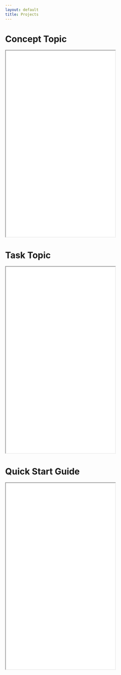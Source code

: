 ```yaml
---
layout: default
title: Projects
---
```


# Concept Topic

<iframe src="documents/Concept%20topic.pdf" width="70%" height="600px">
    This browser does not support PDFs. Please download the PDF to view it:
    <a href="documents/Concept%20topic.pdf">Download PDF</a>.
</iframe>

# Task Topic

<iframe src="documents/Task%20topic.pdf" width="70%" height="600px">
    This browser does not support PDFs. Please download the PDF to view it:
    <a href="documents/Task%20topic.pdf">Download PDF</a>.
</iframe>

# Quick Start Guide

<iframe src="documents/Quick%20Start%20Guide.pdf" width="70%" height="600px">
    This browser does not support PDFs. Please download the PDF to view it:
    <a href="documents/Quick%20Start%20Guide.pdf">Download PDF</a>.
</iframe>
